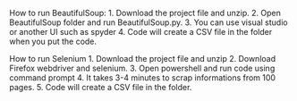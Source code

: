 How to run BeautifulSoup:
    1. Download the project file and unzip.
    2. Open BeautifulSoup folder and run BeautifulSoup.py. 
    3. You can use visual studio or another UI such as spyder
    4. Code will create a CSV file in the folder when you put the code.

How to run Selenium
    1. Download the project file and unzip
    2. Download Firefox webdriver and selenium.
    3. Open powershell and run code using command prompt
    4. It takes 3-4 minutes to scrap informations from 100 pages.
    5. Code will create a CSV file in the folder.
